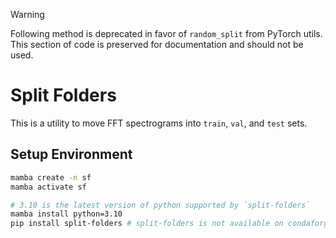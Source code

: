 > [!WARNING]
> Following method is deprecated in favor of `random_split` from PyTorch utils. This section of code is preserved for documentation and should not be used.

# Split Folders
This is a utility to move FFT spectrograms into `train`, `val`, and `test` sets.

## Setup Environment
```sh
mamba create -n sf
mamba activate sf

# 3.10 is the latest version of python supported by `split-folders`
mamba install python=3.10
pip install split-folders # split-folders is not available on condaforge
```
